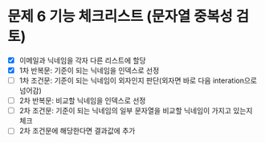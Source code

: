 # 문제 6 기능 체크리스트 (문자열 중복성 검토)
- [x] 이메일과 닉네임을 각자 다른 리스트에 할당
- [x] 1차 반복문: 기준이 되는 닉네임을 인덱스로 선정
- [ ] 1차 조건문: 기준이 되는 닉네임이 외자인지 판단(외자면 바로 다음 interation으로 넘어감)
- [ ] 2차 반복문: 비교할 닉네임을 인덱스로 선정
- [ ] 2차 조건문: 기준이 되는 닉네임의 일부 문자열을 비교할 닉네임이 가지고 있는지 체크
- [ ] 2차 조건문에 해당한다면 결과값에 추가